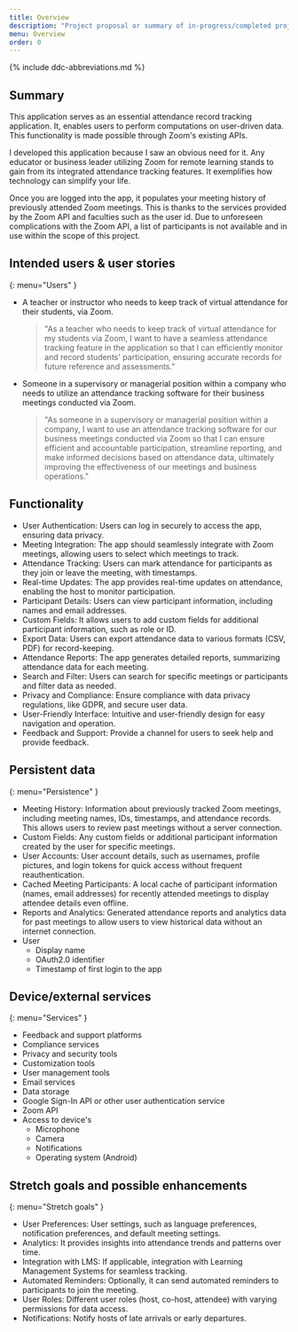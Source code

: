 ```yaml
---
title: Overview
description: "Project proposal or summary of in-progress/completed project."
menu: Overview
order: 0
---
```


{% include ddc-abbreviations.md %}

## Summary

This application serves as an essential attendance record tracking application. It, enables users to perform computations on user-driven data. This functionality is made possible through Zoom's existing APIs.

I developed this application because I saw an obvious need for it. Any educator or business leader utilizing Zoom for remote learning stands to gain from its integrated attendance tracking features. It exemplifies how technology can simplify your life.

Once you are logged into the app, it populates your meeting history of previously attended Zoom meetings. This is thanks to the services provided by the Zoom API and faculties such as the user id. Due to unforeseen complications with the Zoom API, a list of participants is not available and in use within the scope of this project. 

## Intended users & user stories
{: menu="Users" }

* A teacher or instructor who needs to keep track of virtual attendance for their students, via Zoom.

    > "As a teacher who needs to keep track of virtual attendance for my students via Zoom, I want to have a seamless attendance tracking feature in the application so that I can efficiently monitor and record students' participation, ensuring accurate records for future reference and assessments."

* Someone in a supervisory or managerial position within a company who needs to utilize an attendance tracking software for their business meetings conducted via Zoom.

    > "As someone in a supervisory or managerial position within a company, I want to use an attendance tracking software for our business meetings conducted via Zoom so that I can ensure efficient and accountable participation, streamline reporting, and make informed decisions based on attendance data, ultimately improving the effectiveness of our meetings and business operations."
  
## Functionality

* User Authentication: Users can log in securely to access the app, ensuring data privacy.
* Meeting Integration: The app should seamlessly integrate with Zoom meetings, allowing users to select which meetings to track.
* Attendance Tracking: Users can mark attendance for participants as they join or leave the meeting, with timestamps.
* Real-time Updates: The app provides real-time updates on attendance, enabling the host to monitor participation.
* Participant Details: Users can view participant information, including names and email addresses.
* Custom Fields: It allows users to add custom fields for additional participant information, such as role or ID.
* Export Data: Users can export attendance data to various formats (CSV, PDF) for record-keeping.
* Attendance Reports: The app generates detailed reports, summarizing attendance data for each meeting.
* Search and Filter: Users can search for specific meetings or participants and filter data as needed.
* Privacy and Compliance: Ensure compliance with data privacy regulations, like GDPR, and secure user data.
* User-Friendly Interface: Intuitive and user-friendly design for easy navigation and operation.
* Feedback and Support: Provide a channel for users to seek help and provide feedback.

## Persistent data
{: menu="Persistence" }

* Meeting History: Information about previously tracked Zoom meetings, including meeting names, IDs, timestamps, and attendance records. This allows users to review past meetings without a server connection.
* Custom Fields: Any custom fields or additional participant information created by the user for specific meetings.
* User Accounts: User account details, such as usernames, profile pictures, and login tokens for quick access without frequent reauthentication.
* Cached Meeting Participants: A local cache of participant information (names, email addresses) for recently attended meetings to display attendee details even offline.
* Reports and Analytics: Generated attendance reports and analytics data for past meetings to allow users to view historical data without an internet connection.
* User
    * Display name
    * OAuth2.0 identifier
    * Timestamp of first login to the app
    
## Device/external services
{: menu="Services" }

* Feedback and support platforms
* Compliance services
* Privacy and security tools
* Customization tools
* User management tools
* Email services
* Data storage
* Google Sign-In API or other user authentication service
* Zoom API
* Access to device's 
  * Microphone
  * Camera
  * Notifications
  * Operating system (Android)

## Stretch goals and possible enhancements 
{: menu="Stretch goals" }

* User Preferences: User settings, such as language preferences, notification preferences, and default meeting settings.
* Analytics: It provides insights into attendance trends and patterns over time.
* Integration with LMS: If applicable, integration with Learning Management Systems for seamless tracking.
* Automated Reminders: Optionally, it can send automated reminders to participants to join the meeting.
* User Roles: Different user roles (host, co-host, attendee) with varying permissions for data access.
* Notifications: Notify hosts of late arrivals or early departures.
